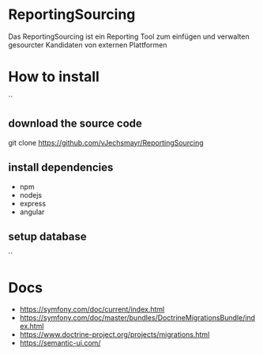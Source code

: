 # ReportingSourcing
Das ReportingSourcing ist ein Reporting Tool zum einfügen und verwalten gesourcter Kandidaten von externen Plattformen


# How to install
``
## download the source code
git clone https://github.com/vJechsmayr/ReportingSourcing

## install dependencies
* npm
* nodejs
* express
* angular

## setup database
``

# Docs
* https://symfony.com/doc/current/index.html
* https://symfony.com/doc/master/bundles/DoctrineMigrationsBundle/index.html
* https://www.doctrine-project.org/projects/migrations.html
* https://semantic-ui.com/
